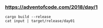 ### https://adventofcode.com/2018/day/1

```
cargo build --release
cat input | target/release/day01
```
